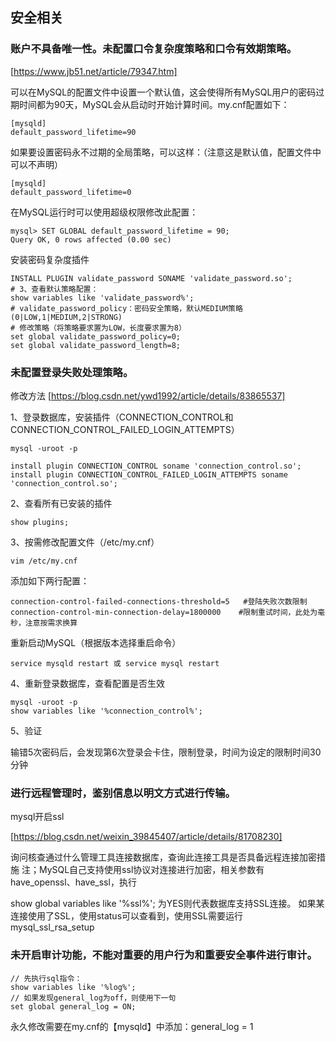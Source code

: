 ## 安全相关

### 账户不具备唯一性。未配置口令复杂度策略和口令有效期策略。

[https://www.jb51.net/article/79347.htm]

可以在MySQL的配置文件中设置一个默认值，这会使得所有MySQL用户的密码过期时间都为90天，MySQL会从启动时开始计算时间。my.cnf配置如下：
```
[mysqld]
default_password_lifetime=90
```
如果要设置密码永不过期的全局策略，可以这样：（注意这是默认值，配置文件中可以不声明）
```
[mysqld]
default_password_lifetime=0
```
在MySQL运行时可以使用超级权限修改此配置：
```
mysql> SET GLOBAL default_password_lifetime = 90;
Query OK, 0 rows affected (0.00 sec)
```
安装密码复杂度插件
```
INSTALL PLUGIN validate_password SONAME 'validate_password.so';
# 3、查看默认策略配置：
show variables like 'validate_password%'; 
# validate_password_policy：密码安全策略，默认MEDIUM策略 (0|LOW,1|MEDIUM,2|STRONG)
# 修改策略（将策略要求置为LOW，长度要求置为8）
set global validate_password_policy=0;
set global validate_password_length=8;
```
### 未配置登录失败处理策略。

修改方法 [https://blog.csdn.net/ywd1992/article/details/83865537]

1、登录数据库，安装插件（CONNECTION_CONTROL和CONNECTION_CONTROL_FAILED_LOGIN_ATTEMPTS）

```
mysql -uroot -p

install plugin CONNECTION_CONTROL soname 'connection_control.so';
install plugin CONNECTION_CONTROL_FAILED_LOGIN_ATTEMPTS soname 'connection_control.so';
```

2、查看所有已安装的插件
```
show plugins;
```
3、按需修改配置文件（/etc/my.cnf）
```
vim /etc/my.cnf
```
添加如下两行配置：
```
connection-control-failed-connections-threshold=5   #登陆失败次数限制
connection-control-min-connection-delay=1800000    #限制重试时间，此处为毫秒，注意按需求换算
```
重新启动MySQL（根据版本选择重启命令）
```
service mysqld restart 或 service mysql restart
```
4、重新登录数据库，查看配置是否生效
```
mysql -uroot -p
show variables like '%connection_control%';
```
5、验证

输错5次密码后，会发现第6次登录会卡住，限制登录，时间为设定的限制时间30分钟

### 进行远程管理时，鉴别信息以明文方式进行传输。

mysql开启ssl

[https://blog.csdn.net/weixin_39845407/article/details/81708230]

询问核查通过什么管理工具连接数据库，查询此连接工具是否具备远程连接加密措施
注；MySQL自己支持使用ssl协议对连接进行加密，相关参数有have_openssl、have_ssl，执行

show global variables like '%ssl%';
为YES则代表数据库支持SSL连接。
如果某连接使用了SSL，使用status可以查看到，使用SSL需要运行mysql_ssl_rsa_setup

### 未开启审计功能，不能对重要的用户行为和重要安全事件进行审计。

```
// 先执行sql指令：
show variables like '%log%';
// 如果发现general_log为off，则使用下一句
set global general_log = ON;
```
永久修改需要在my.cnf的【mysqld】中添加：general_log = 1
